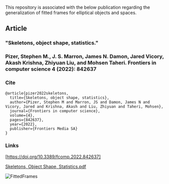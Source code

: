This repository is associated with the below publication regarding the generalization of fitted frames for elliptical objects and spaces.

## Article
### "Skeletons, object shape, statistics."
### Pizer, Stephen M., J. S. Marron, James N. Damon, Jared Vicory, Akash Krishna, Zhiyuan Liu, and Mohsen Taheri. Frontiers in computer science 4 (2022): 842637

### Cite
```
@article{pizer2022skeletons,
  title={Skeletons, object shape, statistics},
  author={Pizer, Stephen M and Marron, JS and Damon, James N and Vicory, Jared and Krishna, Akash and Liu, Zhiyuan and Taheri, Mohsen},
  journal={Frontiers in computer science},
  volume={4},
  pages={842637},
  year={2022},
  publisher={Frontiers Media SA}
}
```

### Links

[https://doi.org/10.3389/fcomp.2022.842637]

[Skeletons, Object Shape, Statistics.pdf](https://github.com/MohsenTaheriShalmani/Generalization_of_Fitted_Frames/files/14559833/Skeletons.Object.Shape.Statistics.pdf)


![FittedFrames](https://github.com/MohsenTaheriShalmani/Generalization_of_Fitted_Frames/assets/19237855/83a1eec9-6e67-44fd-acad-cea16ac36e76)

